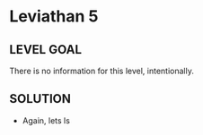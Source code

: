 # Leviathan 5

## LEVEL GOAL

There is no information for this level, intentionally.

## SOLUTION

- Again, lets ls                                                                         

